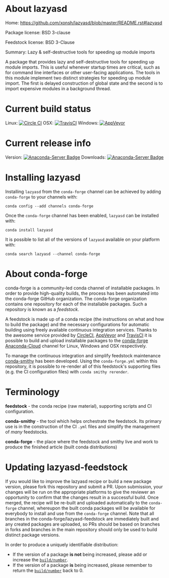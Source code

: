 About lazyasd
=============

Home: https://github.com/xonsh/lazyasd/blob/master/README.rst#lazyasd

Package license: BSD 3-clause

Feedstock license: BSD 3-Clause

Summary: Lazy & self-destructive tools for speeding up module imports

A package that provides lazy and self-destructive tools for speeding up module imports.
This is useful whenever startup times are critical, such as for command line interfaces
or other user-facing applications. The tools in this module implement two distinct
strategies for speeding up module import. The first is delayed construction of global
state and the second is to import expensive modules in a background thread.


Current build status
====================

Linux: [![Circle CI](https://circleci.com/gh/conda-forge/lazyasd-feedstock.svg?style=shield)](https://circleci.com/gh/conda-forge/lazyasd-feedstock)
OSX: [![TravisCI](https://travis-ci.org/conda-forge/lazyasd-feedstock.svg?branch=master)](https://travis-ci.org/conda-forge/lazyasd-feedstock)
Windows: [![AppVeyor](https://ci.appveyor.com/api/projects/status/github/conda-forge/lazyasd-feedstock?svg=True)](https://ci.appveyor.com/project/conda-forge/lazyasd-feedstock/branch/master)

Current release info
====================
Version: [![Anaconda-Server Badge](https://anaconda.org/conda-forge/lazyasd/badges/version.svg)](https://anaconda.org/conda-forge/lazyasd)
Downloads: [![Anaconda-Server Badge](https://anaconda.org/conda-forge/lazyasd/badges/downloads.svg)](https://anaconda.org/conda-forge/lazyasd)

Installing lazyasd
==================

Installing `lazyasd` from the `conda-forge` channel can be achieved by adding `conda-forge` to your channels with:

```
conda config --add channels conda-forge
```

Once the `conda-forge` channel has been enabled, `lazyasd` can be installed with:

```
conda install lazyasd
```

It is possible to list all of the versions of `lazyasd` available on your platform with:

```
conda search lazyasd --channel conda-forge
```


About conda-forge
=================

conda-forge is a community-led conda channel of installable packages.
In order to provide high-quality builds, the process has been automated into the
conda-forge GitHub organization. The conda-forge organization contains one repository
for each of the installable packages. Such a repository is known as a *feedstock*.

A feedstock is made up of a conda recipe (the instructions on what and how to build
the package) and the necessary configurations for automatic building using freely
available continuous integration services. Thanks to the awesome service provided by
[CircleCI](https://circleci.com/), [AppVeyor](http://www.appveyor.com/)
and [TravisCI](https://travis-ci.org/) it is possible to build and upload installable
packages to the [conda-forge](https://anaconda.org/conda-forge)
[Anaconda-Cloud](http://docs.anaconda.org/) channel for Linux, Windows and OSX respectively.

To manage the continuous integration and simplify feedstock maintenance
[conda-smithy](http://github.com/conda-forge/conda-smithy) has been developed.
Using the ``conda-forge.yml`` within this repository, it is possible to re-render all of
this feedstock's supporting files (e.g. the CI configuration files) with ``conda smithy rerender``.


Terminology
===========

**feedstock** - the conda recipe (raw material), supporting scripts and CI configuration.

**conda-smithy** - the tool which helps orchestrate the feedstock.
                   Its primary use is in the construction of the CI ``.yml`` files
                   and simplify the management of *many* feedstocks.

**conda-forge** - the place where the feedstock and smithy live and work to
                  produce the finished article (built conda distributions)


Updating lazyasd-feedstock
==========================

If you would like to improve the lazyasd recipe or build a new
package version, please fork this repository and submit a PR. Upon submission,
your changes will be run on the appropriate platforms to give the reviewer an
opportunity to confirm that the changes result in a successful build. Once
merged, the recipe will be re-built and uploaded automatically to the
`conda-forge` channel, whereupon the built conda packages will be available for
everybody to install and use from the `conda-forge` channel.
Note that all branches in the conda-forge/lazyasd-feedstock are
immediately built and any created packages are uploaded, so PRs should be based
on branches in forks and branches in the main repository should only be used to
build distinct package versions.

In order to produce a uniquely identifiable distribution:
 * If the version of a package **is not** being increased, please add or increase
   the [``build/number``](http://conda.pydata.org/docs/building/meta-yaml.html#build-number-and-string).
 * If the version of a package **is** being increased, please remember to return
   the [``build/number``](http://conda.pydata.org/docs/building/meta-yaml.html#build-number-and-string)
   back to 0.

